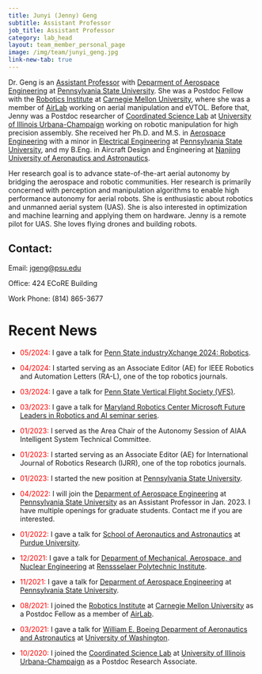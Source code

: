 ```yaml
---
title: Junyi (Jenny) Geng
subtitle: Assistant Professor
job_title: Assistant Professor
category: lab_head
layout: team_member_personal_page
image: /img/team/junyi_geng.jpg
link-new-tab: true
---
```


Dr. Geng is an [Assistant Professor](https://www.aero.psu.edu/department/directory-detail-g.aspx?q=jxg1052) with [Deparment of Aerospace Engineering](https://www.aero.psu.edu/) at [Pennsylvania State University](https://www.psu.edu/). She was a Postdoc Fellow with the [Robotics Institute](https://www.ri.cmu.edu/) at [Carnegie Mellon University](https://www.cmu.edu/), where she was a member of [AirLab](https://theairlab.org/) working on aerial manipulation and eVTOL. Before that, Jenny was a Postdoc researcher of [Coordinated Science Lab](https://csl.illinois.edu/) at [University of Illinois Urbana-Champaign](https://illinois.edu/) working on robotic manipulation for high precision assembly. She received her Ph.D. and M.S. in [Aerospace Engineering](https://www.aero.psu.edu/) with a minor in [Electrical Engineering](https://www.eecs.psu.edu/) at [Pennsylvania State University](https://www.psu.edu/), and my B.Eng. in Aircraft Design and Engineering at [Nanjing University of Aeronautics and Astronautics](https://studyatnuaa.org/).

Her research goal is to advance state-of-the-art aerial autonomy by bridging the aerospace and robotic communities. Her research is primarily concerned with perception and manipulation algorithms to enable high performance autonomy for aerial robots. She is enthusiastic about robotics and unmanned aerial system (UAS). She is also interested in optimization and machine learning and applying them on hardware. Jenny is a remote pilot for UAS. She loves flying drones and building robots.

## Contact: ##

Email: [jgeng@psu.edu](mailto:jgeng@psu.edu)

Office: 424 ECoRE Building

Work Phone: (814) 865-3677

# Recent News

* <span style="color:red">05/2024:</span> I gave a talk for [Penn State industryXchange 2024: Robotics](https://www.engr.psu.edu/industryxchange/index.aspx).

* <span style="color:red">04/2024:</span> I started serving as an Associate Editor (AE) for IEEE Robotics and Automation Letters (RA-L), one of the top robotics journals.

* <span style="color:red">03/2024:</span> I gave a talk for [Penn State Vertical Flight Society (VFS)](https://sites.psu.edu/pennstatevfs/).

* <span style="color:red">03/2023:</span> I gave a talk for [Maryland Robotics Center Microsoft Future Leaders in Robotics and AI seminar series](https://robotics.umd.edu/futureleaders). 

* <span style="color:red">01/2023:</span> I served as the Area Chair of the Autonomy Session of AIAA Intelligent System Technical Committee.

* <span style="color:red">01/2023:</span> I started serving as an Associate Editor (AE) for International Journal of Robotics Research (IJRR), one of the top robotics journals.

* <span style="color:red">01/2023:</span> I started the new position at [Pennsylvania State University](https://www.psu.edu/).

* <span style="color:red">04/2022:</span> I will join the [Deparment of Aerospace Engineering](https://www.aero.psu.edu/) at [Pennsylvania State University](https://www.psu.edu/) as an Assistant Professor in Jan. 2023. I have multiple openings for graduate students. Contact me if you are interested. 

* <span style="color:red">01/2022:</span> I gave a talk for [School of Aeronautics and Astronautics](https://engineering.purdue.edu/AAE) at [Purdue University](https://www.purdue.edu/). 

* <span style="color:red">12/2021:</span> I gave a talk for [Deparment of Mechanical, Aerospace, and Nuclear Engineering](https://mane.rpi.edu/) at [Renssselaer Polytechnic Institute](https://www.rpi.edu/). 

* <span style="color:red">11/2021:</span> I gave a talk for [Deparment of Aerospace Engineering](https://www.aero.psu.edu/) at [Pennsylvania State University](https://www.psu.edu/). 

* <span style="color:red">08/2021:</span> I joined the [Robotics Institute](https://www.ri.cmu.edu/) at [Carnegie Mellon University](https://www.cmu.edu/) as a Postdoc Fellow as a member of [AirLab](https://theairlab.org/).

* <span style="color:red">03/2021:</span> I gave a talk for [William E. Boeing Deparment of Aeronautics and Astronautics](https://www.aa.washington.edu/) at [University of Washington](http://www.washington.edu/).

* <span style="color:red">10/2020:</span> I joined the [Coordinated Science Lab](https://csl.illinois.edu/) at [University of Illinois Urbana-Champaign](https://illinois.edu/) as a Postdoc Research Associate.
